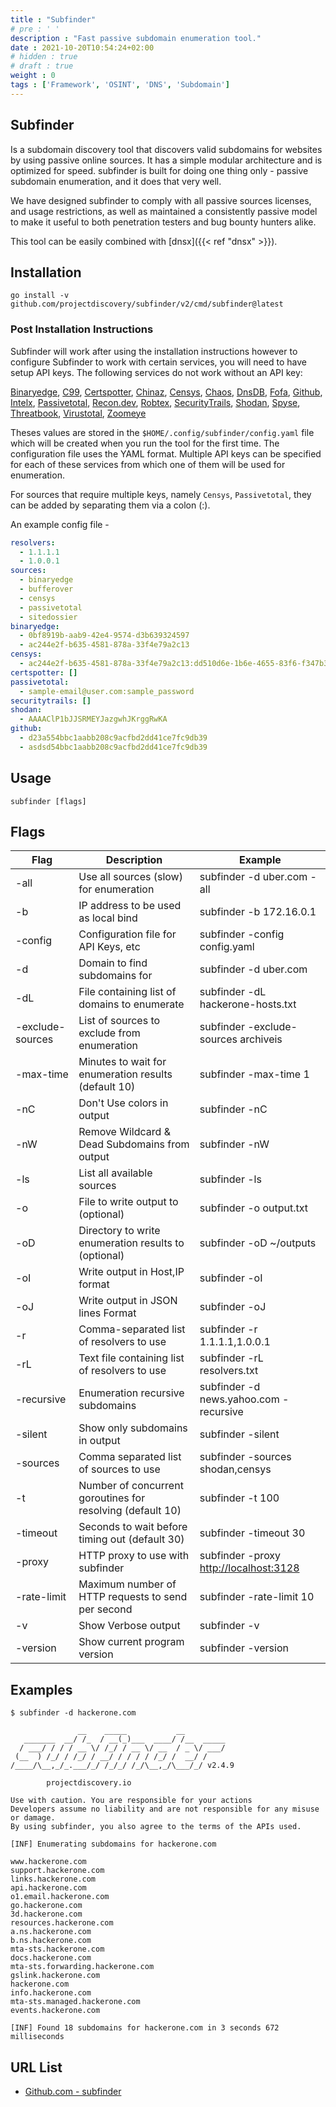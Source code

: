 ```yaml
---
title : "Subfinder"
# pre : ' '
description : "Fast passive subdomain enumeration tool."
date : 2021-10-20T10:54:24+02:00
# hidden : true
# draft : true
weight : 0
tags : ['Framework', 'OSINT', 'DNS', 'Subdomain']
---
```


## Subfinder

Is a subdomain discovery tool that discovers valid subdomains for websites by using passive online sources. It has a simple modular architecture and is optimized for speed. subfinder is built for doing one thing only - passive subdomain enumeration, and it does that very well.

We have designed subfinder to comply with all passive sources licenses, and usage restrictions, as well as maintained a consistently passive model to make it useful to both penetration testers and bug bounty hunters alike.

This tool can be easily combined with [dnsx]({{< ref "dnsx" >}}).

## Installation

```plain
go install -v github.com/projectdiscovery/subfinder/v2/cmd/subfinder@latest
```

### Post Installation Instructions

Subfinder will work after using the installation instructions however to configure Subfinder to work with certain services, you will need to have setup API keys. The following services do not work without an API key:

[Binaryedge](https://binaryedge.io), [C99](https://api.c99.nl/), [Certspotter](https://sslmate.com/certspotter/api/), [Chinaz](http://my.chinaz.com/ChinazAPI/DataCenter/MyDataApi), [Censys](https://censys.io), [Chaos](https://chaos.projectdiscovery.io), [DnsDB](https://api.dnsdb.info), [Fofa](https://fofa.so/static_pages/api_help), [Github](https://github.com), [Intelx](https://intelx.io), [Passivetotal](http://passivetotal.org), [Recon.dev](https://recon.dev), [Robtex](https://www.robtex.com/api/), [SecurityTrails](http://securitytrails.com), [Shodan](https://shodan.io), [Spyse](https://spyse.com), [Threatbook](https://x.threatbook.cn/en), [Virustotal](https://www.virustotal.com), [Zoomeye](https://www.zoomeye.org)

Theses values are stored in the `$HOME/.config/subfinder/config.yaml` file which will be created when you run the tool for the first time. The configuration file uses the YAML format. Multiple API keys can be specified for each of these services from which one of them will be used for enumeration.

For sources that require multiple keys, namely `Censys`, `Passivetotal`, they can be added by separating them via a colon (:).

An example config file -

```yaml
resolvers:
  - 1.1.1.1
  - 1.0.0.1
sources:
  - binaryedge
  - bufferover
  - censys
  - passivetotal
  - sitedossier
binaryedge:
  - 0bf8919b-aab9-42e4-9574-d3b639324597
  - ac244e2f-b635-4581-878a-33f4e79a2c13
censys:
  - ac244e2f-b635-4581-878a-33f4e79a2c13:dd510d6e-1b6e-4655-83f6-f347b363def9
certspotter: []
passivetotal:
  - sample-email@user.com:sample_password
securitytrails: []
shodan:
  - AAAAClP1bJJSRMEYJazgwhJKrggRwKA
github:
  - d23a554bbc1aabb208c9acfbd2dd41ce7fc9db39
  - asdsd54bbc1aabb208c9acfbd2dd41ce7fc9db39
```

## Usage

```plain
subfinder [flags]
```

## Flags

| Flag             | Description                                                | Example                                  |
| ---------------- | ---------------------------------------------------------- | ---------------------------------------- |
| -all             | Use all sources (slow) for enumeration                     | subfinder -d uber.com -all               |
| -b               | IP address to be used as local bind                        | subfinder -b 172.16.0.1                  |
| -config          | Configuration file for API Keys, etc                       | subfinder -config config.yaml            |
| -d               | Domain to find subdomains for                              | subfinder -d uber.com                    |
| -dL              | File containing list of domains to enumerate               | subfinder -dL hackerone-hosts.txt        |
| -exclude-sources | List of sources to exclude from enumeration                | subfinder -exclude-sources archiveis     |
| -max-time        | Minutes to wait for enumeration results (default 10)       | subfinder -max-time 1                    |
| -nC              | Don't Use colors in output                                 | subfinder -nC                            |
| -nW              | Remove Wildcard & Dead Subdomains from output              | subfinder -nW                            |
| -ls              | List all available sources                                 | subfinder -ls                            |
| -o               | File to write output to (optional)                         | subfinder -o output.txt                  |
| -oD              | Directory to write enumeration results to (optional)       | subfinder -oD ~/outputs                  |
| -oI              | Write output in Host,IP format                             | subfinder -oI                            |
| -oJ              | Write output in JSON lines Format                          | subfinder -oJ                            |
| -r               | Comma-separated list of resolvers to use                   | subfinder -r 1.1.1.1,1.0.0.1             |
| -rL              | Text file containing list of resolvers to use              | subfinder -rL resolvers.txt              |
| -recursive       | Enumeration recursive subdomains                           | subfinder -d news.yahoo.com -recursive   |
| -silent          | Show only subdomains in output                             | subfinder -silent                        |
| -sources         | Comma separated list of sources to use                     | subfinder -sources shodan,censys         |
| -t               | Number of concurrent goroutines for resolving (default 10) | subfinder -t 100                         |
| -timeout         | Seconds to wait before timing out (default 30)             | subfinder -timeout 30                    |
| -proxy           | HTTP proxy to use with subfinder                           | subfinder -proxy <http://localhost:3128> |
| -rate-limit      | Maximum number of HTTP requests to send per second         | subfinder -rate-limit 10                 |
| -v               | Show Verbose output                                        | subfinder -v                             |
| -version         | Show current program version                               | subfinder -version                       |

## Examples

```plain
$ subfinder -d hackerone.com

               __    _____           __         
   _______  __/ /_  / __(_)___  ____/ /__  _____
  / ___/ / / / __ \/ /_/ / __ \/ __  / _ \/ ___/
 (__  ) /_/ / /_/ / __/ / / / / /_/ /  __/ /    
/____/\__,_/_.___/_/ /_/_/ /_/\__,_/\___/_/ v2.4.9

        projectdiscovery.io

Use with caution. You are responsible for your actions
Developers assume no liability and are not responsible for any misuse or damage.
By using subfinder, you also agree to the terms of the APIs used.

[INF] Enumerating subdomains for hackerone.com

www.hackerone.com
support.hackerone.com
links.hackerone.com
api.hackerone.com
o1.email.hackerone.com
go.hackerone.com
3d.hackerone.com
resources.hackerone.com
a.ns.hackerone.com
b.ns.hackerone.com
mta-sts.hackerone.com
docs.hackerone.com
mta-sts.forwarding.hackerone.com
gslink.hackerone.com
hackerone.com
info.hackerone.com
mta-sts.managed.hackerone.com
events.hackerone.com

[INF] Found 18 subdomains for hackerone.com in 3 seconds 672 milliseconds
```

## URL List

- [Github.com - subfinder](https://github.com/projectdiscovery/subfinder)
